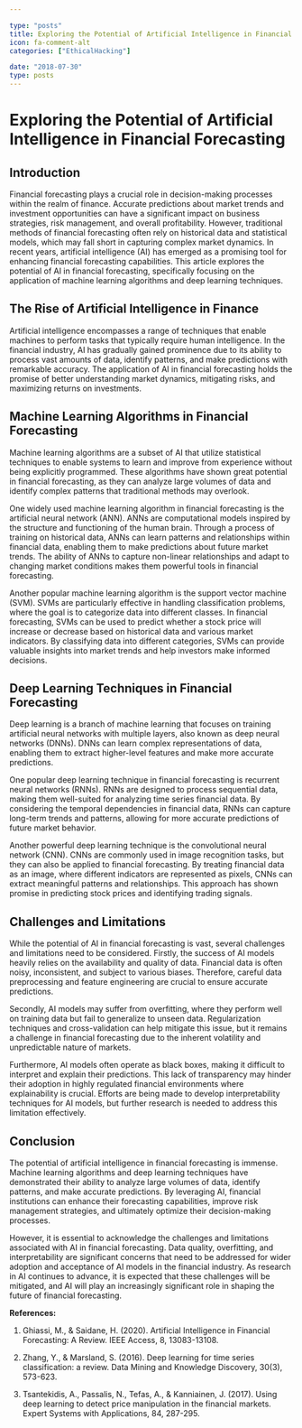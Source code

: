 ```yaml
---

type: "posts"
title: Exploring the Potential of Artificial Intelligence in Financial Forecasting
icon: fa-comment-alt
categories: ["EthicalHacking"]

date: "2018-07-30"
type: posts
---
```





# Exploring the Potential of Artificial Intelligence in Financial Forecasting

## Introduction

Financial forecasting plays a crucial role in decision-making processes within the realm of finance. Accurate predictions about market trends and investment opportunities can have a significant impact on business strategies, risk management, and overall profitability. However, traditional methods of financial forecasting often rely on historical data and statistical models, which may fall short in capturing complex market dynamics. In recent years, artificial intelligence (AI) has emerged as a promising tool for enhancing financial forecasting capabilities. This article explores the potential of AI in financial forecasting, specifically focusing on the application of machine learning algorithms and deep learning techniques.

## The Rise of Artificial Intelligence in Finance

Artificial intelligence encompasses a range of techniques that enable machines to perform tasks that typically require human intelligence. In the financial industry, AI has gradually gained prominence due to its ability to process vast amounts of data, identify patterns, and make predictions with remarkable accuracy. The application of AI in financial forecasting holds the promise of better understanding market dynamics, mitigating risks, and maximizing returns on investments.

## Machine Learning Algorithms in Financial Forecasting

Machine learning algorithms are a subset of AI that utilize statistical techniques to enable systems to learn and improve from experience without being explicitly programmed. These algorithms have shown great potential in financial forecasting, as they can analyze large volumes of data and identify complex patterns that traditional methods may overlook.

One widely used machine learning algorithm in financial forecasting is the artificial neural network (ANN). ANNs are computational models inspired by the structure and functioning of the human brain. Through a process of training on historical data, ANNs can learn patterns and relationships within financial data, enabling them to make predictions about future market trends. The ability of ANNs to capture non-linear relationships and adapt to changing market conditions makes them powerful tools in financial forecasting.

Another popular machine learning algorithm is the support vector machine (SVM). SVMs are particularly effective in handling classification problems, where the goal is to categorize data into different classes. In financial forecasting, SVMs can be used to predict whether a stock price will increase or decrease based on historical data and various market indicators. By classifying data into different categories, SVMs can provide valuable insights into market trends and help investors make informed decisions.

## Deep Learning Techniques in Financial Forecasting

Deep learning is a branch of machine learning that focuses on training artificial neural networks with multiple layers, also known as deep neural networks (DNNs). DNNs can learn complex representations of data, enabling them to extract higher-level features and make more accurate predictions.

One popular deep learning technique in financial forecasting is recurrent neural networks (RNNs). RNNs are designed to process sequential data, making them well-suited for analyzing time series financial data. By considering the temporal dependencies in financial data, RNNs can capture long-term trends and patterns, allowing for more accurate predictions of future market behavior.

Another powerful deep learning technique is the convolutional neural network (CNN). CNNs are commonly used in image recognition tasks, but they can also be applied to financial forecasting. By treating financial data as an image, where different indicators are represented as pixels, CNNs can extract meaningful patterns and relationships. This approach has shown promise in predicting stock prices and identifying trading signals.

## Challenges and Limitations

While the potential of AI in financial forecasting is vast, several challenges and limitations need to be considered. Firstly, the success of AI models heavily relies on the availability and quality of data. Financial data is often noisy, inconsistent, and subject to various biases. Therefore, careful data preprocessing and feature engineering are crucial to ensure accurate predictions.

Secondly, AI models may suffer from overfitting, where they perform well on training data but fail to generalize to unseen data. Regularization techniques and cross-validation can help mitigate this issue, but it remains a challenge in financial forecasting due to the inherent volatility and unpredictable nature of markets.

Furthermore, AI models often operate as black boxes, making it difficult to interpret and explain their predictions. This lack of transparency may hinder their adoption in highly regulated financial environments where explainability is crucial. Efforts are being made to develop interpretability techniques for AI models, but further research is needed to address this limitation effectively.

## Conclusion

The potential of artificial intelligence in financial forecasting is immense. Machine learning algorithms and deep learning techniques have demonstrated their ability to analyze large volumes of data, identify patterns, and make accurate predictions. By leveraging AI, financial institutions can enhance their forecasting capabilities, improve risk management strategies, and ultimately optimize their decision-making processes.

However, it is essential to acknowledge the challenges and limitations associated with AI in financial forecasting. Data quality, overfitting, and interpretability are significant concerns that need to be addressed for wider adoption and acceptance of AI models in the financial industry. As research in AI continues to advance, it is expected that these challenges will be mitigated, and AI will play an increasingly significant role in shaping the future of financial forecasting.

**References:**

1. Ghiassi, M., & Saidane, H. (2020). Artificial Intelligence in Financial Forecasting: A Review. IEEE Access, 8, 13083-13108.

2. Zhang, Y., & Marsland, S. (2016). Deep learning for time series classification: a review. Data Mining and Knowledge Discovery, 30(3), 573-623.

3. Tsantekidis, A., Passalis, N., Tefas, A., & Kanniainen, J. (2017). Using deep learning to detect price manipulation in the financial markets. Expert Systems with Applications, 84, 287-295.